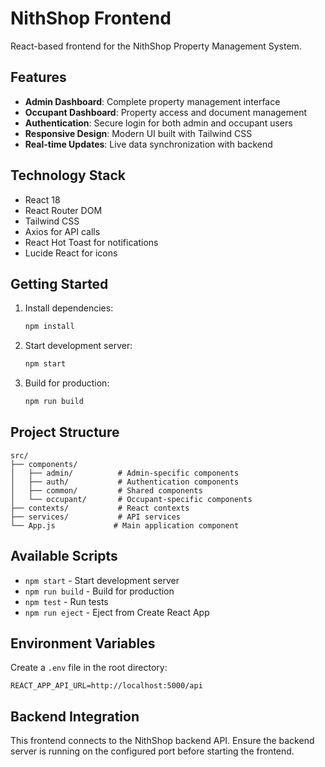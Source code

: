 # NithShop Frontend

React-based frontend for the NithShop Property Management System.

## Features

- **Admin Dashboard**: Complete property management interface
- **Occupant Dashboard**: Property access and document management
- **Authentication**: Secure login for both admin and occupant users
- **Responsive Design**: Modern UI built with Tailwind CSS
- **Real-time Updates**: Live data synchronization with backend

## Technology Stack

- React 18
- React Router DOM
- Tailwind CSS
- Axios for API calls
- React Hot Toast for notifications
- Lucide React for icons

## Getting Started

1. Install dependencies:

   ```bash
   npm install
   ```

2. Start development server:

   ```bash
   npm start
   ```

3. Build for production:
   ```bash
   npm run build
   ```

## Project Structure

```
src/
├── components/
│   ├── admin/          # Admin-specific components
│   ├── auth/           # Authentication components
│   ├── common/         # Shared components
│   └── occupant/       # Occupant-specific components
├── contexts/           # React contexts
├── services/           # API services
└── App.js             # Main application component
```

## Available Scripts

- `npm start` - Start development server
- `npm run build` - Build for production
- `npm test` - Run tests
- `npm run eject` - Eject from Create React App

## Environment Variables

Create a `.env` file in the root directory:

```
REACT_APP_API_URL=http://localhost:5000/api
```

## Backend Integration

This frontend connects to the NithShop backend API. Ensure the backend server is running on the configured port before starting the frontend.
